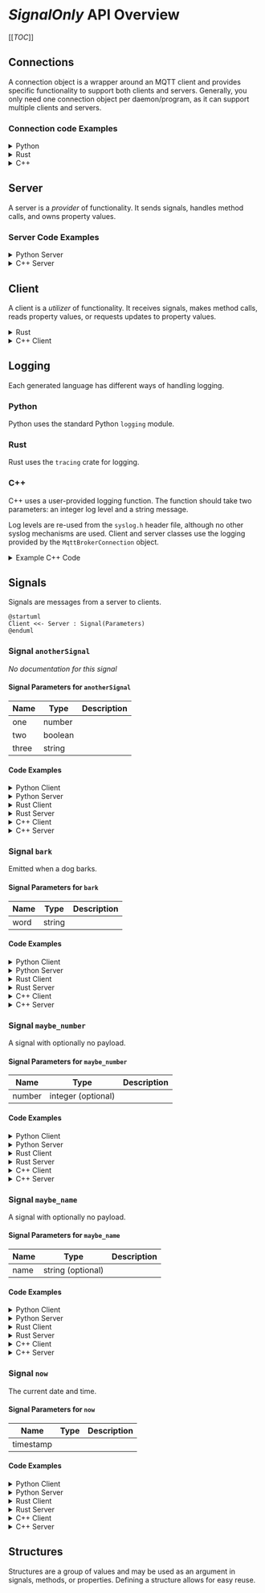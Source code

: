 # _SignalOnly_ API Overview

[[_TOC_]]

## Connections

A connection object is a wrapper around an MQTT client and provides specific functionality to support both clients and servers.
Generally, you only need one connection object per daemon/program, as it can support multiple clients and servers.  

### Connection code Examples

<details>
  <summary>Python</summary>

```python
from connection import MqttBrokerConnection, MqttTransportType, MqttTransport

transport = MqttTransport(MqttTransportType.TCP, "localhost", 1883) # Or: MqttTransport(MqttTransportType.UNIX, socket_path="/path/to/socket")
connection_object = MqttBrokerConnection(transport)
```

The `connection_object` will be passed to client and server constructors.

</details>

<details>
  <summary>Rust</summary>

Rust implementations use the [MQTTier](https://crates.io/crates/mqttier) crate for MQTT connectivity.  MQTTier is a wrapper around the [rumqttc](https://crates.io/crates/rumqttc) crate and handles serialization, message queuing, and acknowledgments.

```rust
use mqttier::{MqttierClient, MqttierOptions};

  let conn_opts = MqttierOptionsBuilder::new()
      .connection(Connection::TcpLocalhost(1883)) // Connection::UnixSocket("/path/to/socket") is also supported.
      .build()
      .unwrap()
      .expect("Failed to build MQTT connection options");
  let mut connection = MqttierClient::new(conn_opts).unwrap().expect("Failed to create MQTT client");
```

The `connection_object` will be passed to client and server constructors.

</details>

<details>
  <summary>C++</summary>

The C++ connection object is a wrapper around the [libmosquitto](https://mosquitto.org/api/files/mosquitto-h.html) C library.  This library only supports TCP and WebSocket connections.  Unix Domain Socket support may be added in the future.

```c++
#include "broker.hpp"

auto connection_object = std::make_shared<MqttBrokerConnection>("localhost", 1883, "daemon-name");
```

The `connection_object` will be passed to client and server constructors.

</details>

## Server

A server is a _provider_ of functionality.  It sends signals, handles method calls, and owns property values.

### Server Code Examples

<details>
  <summary>Python Server</summary>

```python
from signalonlyipc.client import SignalOnlyServer

server = SignalOnlyServer(connection_object)
```

The `server` object provides methods for emitting signals and updating properties.  It also allows for decorators to indicate method call handlers.

A full example can be viewed by looking at the `if __name__ == "__main__":` section of the generated `signalonlyipc.server.py` module.

</details>


<details>
  <summary>C++ Server</summary>

```c++

```

The `server` object provides methods for emitting signals and updating properties.  It also allows for decorators to indicate method call handlers.

A full example can be viewed by looking at the generated `examples/server_main.cpp` file.`

</details>

## Client

A client is a _utilizer_ of functionality.  It receives signals, makes method calls, reads property values, or requests updates to property values.

<details>
  <summary>Rust</summary>

```rust
let api_client = SignalOnlyClient::new(&mut connection).await;
```

A full example can be viewed by looking at the generated `client/examples/client.rs` file.

</details>

<details>
  <summary>C++ Client</summary>

A full example can be viewed by looking at the generated `examples/client_main.cpp` file.

</details>

## Logging

Each generated language has different ways of handling logging.  

### Python

Python uses the standard Python `logging` module.  

### Rust

Rust uses the `tracing` crate for logging.

### C++

C++ uses a user-provided logging function.  The function should take two parameters: an integer log level and a string message. 

Log levels are re-used from the `syslog.h` header file, although no other syslog mechanisms are used.  Client and server classes use the logging provided by the `MqttBrokerConnection` object.

<details>
  <summary>Example C++ Code</summary>

```c++
#include <syslog.h>

auto connnection = std::make_shared<MqttBrokerConnection>(...);
connnection->SetLogLevel(LOG_DEBUG);
connnection->SetLogFunction([](int level, const char* msg)
{
    std::cout << "[" << level << "] " << msg << std::endl;
});
```

</details>




## Signals

Signals are messages from a server to clients.

```plantuml
@startuml
Client <<- Server : Signal(Parameters)
@enduml
```

### Signal `anotherSignal`

_No documentation for this signal_

#### Signal Parameters for `anotherSignal`

| Name          | Type     |Description|
|---------------|----------|-----------|
|      one      |  number  ||
|      two      | boolean  ||
|     three     |  string  ||

#### Code Examples

<details>
  <summary>Python Client</summary>

The `anotherSignal` signal can be subscribed to by using the client's `receive_another_signal` decorator on a callback function. The name of the function does not matter. The function is called any time the signal is received.

```python
@client.receive_another_signal
def on_another_signal(one: float, two: bool, three: str):
    print(f"Got a 'anotherSignal' signal: one={ one } two={ two } three={ three } ")
```

</details>

<details>
  <summary>Python Server</summary>

A server can emit a `anotherSignal` signal simply by calling the server's `emit_another_signal` method.

```python
server.emit_another_signal(3.14, True, "apples")
```

</details>

<details>
  <summary>Rust Client</summary>

A Rust client receives signals through a `tokio::broadcast` channel.  Receiving from the channel returns a `Result<T, RecvError>` object.  

Since receiving a message through the channel blocks, it may be best to put this into a separate async task.

```rust
let mut another_signal_signal_rx = client.get_another_signal_receiver();
print("Got a 'anotherSignal' signal: {:?}", another_signal_signal_rx.recv().await);
```

</details>

<details>
  <summary>Rust Server</summary>

A server can emit a `anotherSignal` signal simply by calling the server's `emit_another_signal` method.

```rust
let publish_result = server.emit_another_signal(3.14, true, "apples".to_string()).await;
```

The return type is a **Pinned Boxed Future** that resolves to a `Result<(), MethodReturnCode>`.  The future is resolved when the signal is sent (with "publish complete" acknowledgment) or when an error occurs.  If you need to block until the signal is received by the MQTT broker, you can `.await` the future.

</details>

<details>
  <summary>C++ Client</summary>

A client can register a callback function to be called when a `anotherSignal` signal is received.  The callback function should take the same parameters as the signal.  In this example, we are using a lambda as the callback function.

```cpp
client.registerAnotherSignalCallback([](double one, bool two, const std::string& three) {
    std::cout << "one=" <<one << " | " << "two=" <<two << " | " << "three=" <<three <<  std::endl;
});
```

</details>

<details>
  <summary>C++ Server</summary>

A `anotherSignal` signal can be emitted by calling the server's `emitAnotherSignalSignal` method.  This returns a `std::future` that can be waited on if desired.  The future is resolved when the signal is sent.

```cpp
auto anotherSignalFuture = server.emitAnotherSignalSignal(3.14, true, "apples");
anotherSignalFuture.wait(); // Optional, to block until signal is sent.
```

</details>


### Signal `bark`

Emitted when a dog barks.

#### Signal Parameters for `bark`

| Name          | Type     |Description|
|---------------|----------|-----------|
|      word     |  string  ||

#### Code Examples

<details>
  <summary>Python Client</summary>

The `bark` signal can be subscribed to by using the client's `receive_bark` decorator on a callback function. The name of the function does not matter. The function is called any time the signal is received.

```python
@client.receive_bark
def on_bark(word: str):
    print(f"Got a 'bark' signal: word={ word } ")
```

</details>

<details>
  <summary>Python Server</summary>

A server can emit a `bark` signal simply by calling the server's `emit_bark` method.

```python
server.emit_bark("apples")
```

</details>

<details>
  <summary>Rust Client</summary>

A Rust client receives signals through a `tokio::broadcast` channel.  Receiving from the channel returns a `Result<T, RecvError>` object.  

Since receiving a message through the channel blocks, it may be best to put this into a separate async task.

```rust
let mut bark_signal_rx = client.get_bark_receiver();
print("Got a 'bark' signal: {:?}", bark_signal_rx.recv().await);
```

</details>

<details>
  <summary>Rust Server</summary>

A server can emit a `bark` signal simply by calling the server's `emit_bark` method.

```rust
let publish_result = server.emit_bark("apples".to_string()).await;
```

The return type is a **Pinned Boxed Future** that resolves to a `Result<(), MethodReturnCode>`.  The future is resolved when the signal is sent (with "publish complete" acknowledgment) or when an error occurs.  If you need to block until the signal is received by the MQTT broker, you can `.await` the future.

</details>

<details>
  <summary>C++ Client</summary>

A client can register a callback function to be called when a `bark` signal is received.  The callback function should take the same parameters as the signal.  In this example, we are using a lambda as the callback function.

```cpp
client.registerBarkCallback([](const std::string& word) {
    std::cout << "word=" <<word <<  std::endl;
});
```

</details>

<details>
  <summary>C++ Server</summary>

A `bark` signal can be emitted by calling the server's `emitBarkSignal` method.  This returns a `std::future` that can be waited on if desired.  The future is resolved when the signal is sent.

```cpp
auto barkFuture = server.emitBarkSignal("apples");
barkFuture.wait(); // Optional, to block until signal is sent.
```

</details>


### Signal `maybe_number`

A signal with optionally no payload.

#### Signal Parameters for `maybe_number`

| Name          | Type     |Description|
|---------------|----------|-----------|
|     number    | integer   (optional)||

#### Code Examples

<details>
  <summary>Python Client</summary>

The `maybe_number` signal can be subscribed to by using the client's `receive_maybe_number` decorator on a callback function. The name of the function does not matter. The function is called any time the signal is received.

```python
@client.receive_maybe_number
def on_maybe_number(number: Optional[int]):
    print(f"Got a 'maybe_number' signal: number={ number } ")
```

</details>

<details>
  <summary>Python Server</summary>

A server can emit a `maybe_number` signal simply by calling the server's `emit_maybe_number` method.

```python
server.emit_maybe_number(42)
```

</details>

<details>
  <summary>Rust Client</summary>

A Rust client receives signals through a `tokio::broadcast` channel.  Receiving from the channel returns a `Result<T, RecvError>` object.  

Since receiving a message through the channel blocks, it may be best to put this into a separate async task.

```rust
let mut maybe_number_signal_rx = client.get_maybe_number_receiver();
print("Got a 'maybe_number' signal: {:?}", maybe_number_signal_rx.recv().await);
```

</details>

<details>
  <summary>Rust Server</summary>

A server can emit a `maybe_number` signal simply by calling the server's `emit_maybe_number` method.

```rust
let publish_result = server.emit_maybe_number(Some(42)).await;
```

The return type is a **Pinned Boxed Future** that resolves to a `Result<(), MethodReturnCode>`.  The future is resolved when the signal is sent (with "publish complete" acknowledgment) or when an error occurs.  If you need to block until the signal is received by the MQTT broker, you can `.await` the future.

</details>

<details>
  <summary>C++ Client</summary>

A client can register a callback function to be called when a `maybe_number` signal is received.  The callback function should take the same parameters as the signal.  In this example, we are using a lambda as the callback function.

```cpp
client.registerMaybeNumberCallback([](boost::optional<int> number) {
    std::cout << "number=" << "None" <<  std::endl;
});
```

</details>

<details>
  <summary>C++ Server</summary>

A `maybe_number` signal can be emitted by calling the server's `emitMaybeNumberSignal` method.  This returns a `std::future` that can be waited on if desired.  The future is resolved when the signal is sent.

```cpp
auto maybeNumberFuture = server.emitMaybeNumberSignal(42);
maybeNumberFuture.wait(); // Optional, to block until signal is sent.
```

</details>


### Signal `maybe_name`

A signal with optionally no payload.

#### Signal Parameters for `maybe_name`

| Name          | Type     |Description|
|---------------|----------|-----------|
|      name     |  string   (optional)||

#### Code Examples

<details>
  <summary>Python Client</summary>

The `maybe_name` signal can be subscribed to by using the client's `receive_maybe_name` decorator on a callback function. The name of the function does not matter. The function is called any time the signal is received.

```python
@client.receive_maybe_name
def on_maybe_name(name: Optional[str]):
    print(f"Got a 'maybe_name' signal: name={ name } ")
```

</details>

<details>
  <summary>Python Server</summary>

A server can emit a `maybe_name` signal simply by calling the server's `emit_maybe_name` method.

```python
server.emit_maybe_name("apples")
```

</details>

<details>
  <summary>Rust Client</summary>

A Rust client receives signals through a `tokio::broadcast` channel.  Receiving from the channel returns a `Result<T, RecvError>` object.  

Since receiving a message through the channel blocks, it may be best to put this into a separate async task.

```rust
let mut maybe_name_signal_rx = client.get_maybe_name_receiver();
print("Got a 'maybe_name' signal: {:?}", maybe_name_signal_rx.recv().await);
```

</details>

<details>
  <summary>Rust Server</summary>

A server can emit a `maybe_name` signal simply by calling the server's `emit_maybe_name` method.

```rust
let publish_result = server.emit_maybe_name(Some("apples".to_string())).await;
```

The return type is a **Pinned Boxed Future** that resolves to a `Result<(), MethodReturnCode>`.  The future is resolved when the signal is sent (with "publish complete" acknowledgment) or when an error occurs.  If you need to block until the signal is received by the MQTT broker, you can `.await` the future.

</details>

<details>
  <summary>C++ Client</summary>

A client can register a callback function to be called when a `maybe_name` signal is received.  The callback function should take the same parameters as the signal.  In this example, we are using a lambda as the callback function.

```cpp
client.registerMaybeNameCallback([](boost::optional<std::string> name) {
    std::cout << "name=" << "None" <<  std::endl;
});
```

</details>

<details>
  <summary>C++ Server</summary>

A `maybe_name` signal can be emitted by calling the server's `emitMaybeNameSignal` method.  This returns a `std::future` that can be waited on if desired.  The future is resolved when the signal is sent.

```cpp
auto maybeNameFuture = server.emitMaybeNameSignal(boost::make_optional(std::string("apples")));
maybeNameFuture.wait(); // Optional, to block until signal is sent.
```

</details>


### Signal `now`

The current date and time.

#### Signal Parameters for `now`

| Name          | Type     |Description|
|---------------|----------|-----------|
|   timestamp   |          ||

#### Code Examples

<details>
  <summary>Python Client</summary>

The `now` signal can be subscribed to by using the client's `receive_now` decorator on a callback function. The name of the function does not matter. The function is called any time the signal is received.

```python
@client.receive_now
def on_now(timestamp: datetime):
    print(f"Got a 'now' signal: timestamp={ timestamp } ")
```

</details>

<details>
  <summary>Python Server</summary>

A server can emit a `now` signal simply by calling the server's `emit_now` method.

```python
server.emit_now(datetime.now(UTC))
```

</details>

<details>
  <summary>Rust Client</summary>

A Rust client receives signals through a `tokio::broadcast` channel.  Receiving from the channel returns a `Result<T, RecvError>` object.  

Since receiving a message through the channel blocks, it may be best to put this into a separate async task.

```rust
let mut now_signal_rx = client.get_now_receiver();
print("Got a 'now' signal: {:?}", now_signal_rx.recv().await);
```

</details>

<details>
  <summary>Rust Server</summary>

A server can emit a `now` signal simply by calling the server's `emit_now` method.

```rust
let publish_result = server.emit_now(chrono::Utc::now()).await;
```

The return type is a **Pinned Boxed Future** that resolves to a `Result<(), MethodReturnCode>`.  The future is resolved when the signal is sent (with "publish complete" acknowledgment) or when an error occurs.  If you need to block until the signal is received by the MQTT broker, you can `.await` the future.

</details>

<details>
  <summary>C++ Client</summary>

A client can register a callback function to be called when a `now` signal is received.  The callback function should take the same parameters as the signal.  In this example, we are using a lambda as the callback function.

```cpp
client.registerNowCallback([](std::chrono::time_point<std::chrono::system_clock> timestamp) {
    std::cout << "timestamp=" <<timestamp <<  std::endl;
});
```

</details>

<details>
  <summary>C++ Server</summary>

A `now` signal can be emitted by calling the server's `emitNowSignal` method.  This returns a `std::future` that can be waited on if desired.  The future is resolved when the signal is sent.

```cpp
auto nowFuture = server.emitNowSignal(std::chrono::system_clock::now());
nowFuture.wait(); // Optional, to block until signal is sent.
```

</details>






## Structures

Structures are a group of values and may be used as an argument in signals, methods, or properties.  Defining a structure allows for easy reuse.
